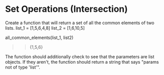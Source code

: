 # Set Operations (Intersection)

Create a function that will return a set of all the common elements of two lists. 
list_1 = [1,5,6,4,8]
list_2 = [1,6,10,5]

all_common_elements(list_1, list2) 
>>{1,5,6}

The function should additionally check to see that the parameters are list objects. If they aren't, the function should return a string that says "params not of type 'list'".